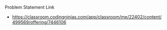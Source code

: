 Problem Statement Link
  - https://classroom.codingninjas.com/app/classroom/me/22402/content/499569/offering/7446106
